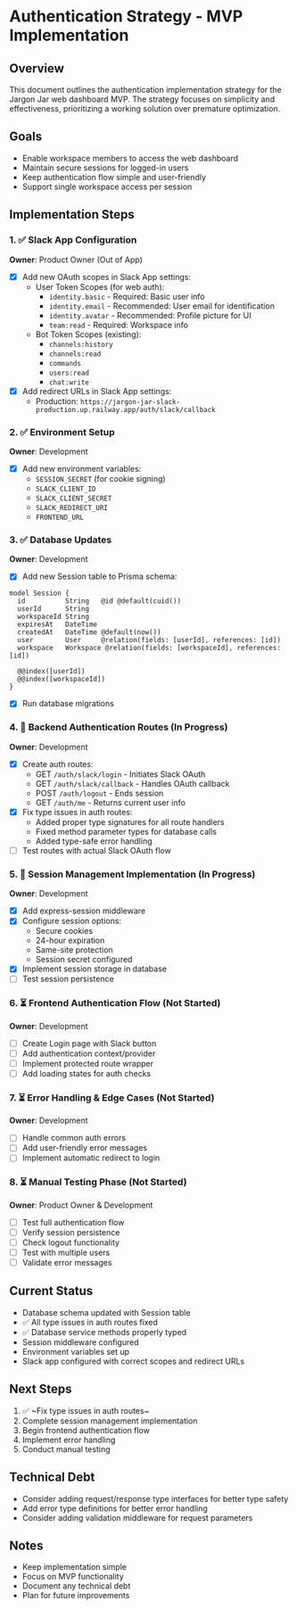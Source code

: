 # Authentication Strategy - MVP Implementation

## Overview
This document outlines the authentication implementation strategy for the Jargon Jar web dashboard MVP. The strategy focuses on simplicity and effectiveness, prioritizing a working solution over premature optimization.

## Goals
- Enable workspace members to access the web dashboard
- Maintain secure sessions for logged-in users
- Keep authentication flow simple and user-friendly
- Support single workspace access per session

## Implementation Steps

### 1. ✅ Slack App Configuration
**Owner**: Product Owner (Out of App)
- [x] Add new OAuth scopes in Slack App settings:
  - User Token Scopes (for web auth):
    - `identity.basic` - Required: Basic user info
    - `identity.email` - Recommended: User email for identification
    - `identity.avatar` - Recommended: Profile picture for UI
    - `team:read` - Required: Workspace info
  - Bot Token Scopes (existing):
    - `channels:history`
    - `channels:read`
    - `commands`
    - `users:read`
    - `chat:write`
- [x] Add redirect URLs in Slack App settings:
  - Production: `https://jargon-jar-slack-production.up.railway.app/auth/slack/callback`

### 2. ✅ Environment Setup
**Owner**: Development
- [x] Add new environment variables:
  - `SESSION_SECRET` (for cookie signing)
  - `SLACK_CLIENT_ID`
  - `SLACK_CLIENT_SECRET`
  - `SLACK_REDIRECT_URI`
  - `FRONTEND_URL`

### 3. ✅ Database Updates
**Owner**: Development
- [x] Add new Session table to Prisma schema:
```prisma
model Session {
  id          String   @id @default(cuid())
  userId      String
  workspaceId String
  expiresAt   DateTime
  createdAt   DateTime @default(now())
  user        User     @relation(fields: [userId], references: [id])
  workspace   Workspace @relation(fields: [workspaceId], references: [id])

  @@index([userId])
  @@index([workspaceId])
}
```
- [x] Run database migrations

### 4. 🔄 Backend Authentication Routes (In Progress)
**Owner**: Development
- [x] Create auth routes:
  - GET `/auth/slack/login` - Initiates Slack OAuth
  - GET `/auth/slack/callback` - Handles OAuth callback
  - POST `/auth/logout` - Ends session
  - GET `/auth/me` - Returns current user info
- [x] Fix type issues in auth routes:
  - Added proper type signatures for all route handlers
  - Fixed method parameter types for database calls
  - Added type-safe error handling
- [ ] Test routes with actual Slack OAuth flow

### 5. 🔄 Session Management Implementation (In Progress)
**Owner**: Development
- [x] Add express-session middleware
- [x] Configure session options:
  - Secure cookies
  - 24-hour expiration
  - Same-site protection
  - Session secret configured
- [x] Implement session storage in database
- [ ] Test session persistence

### 6. ⏳ Frontend Authentication Flow (Not Started)
**Owner**: Development
- [ ] Create Login page with Slack button
- [ ] Add authentication context/provider
- [ ] Implement protected route wrapper
- [ ] Add loading states for auth checks

### 7. ⏳ Error Handling & Edge Cases (Not Started)
**Owner**: Development
- [ ] Handle common auth errors
- [ ] Add user-friendly error messages
- [ ] Implement automatic redirect to login

### 8. ⏳ Manual Testing Phase (Not Started)
**Owner**: Product Owner & Development
- [ ] Test full authentication flow
- [ ] Verify session persistence
- [ ] Check logout functionality
- [ ] Test with multiple users
- [ ] Validate error messages

## Current Status
- Database schema updated with Session table
- ✅ All type issues in auth routes fixed
- ✅ Database service methods properly typed
- Session middleware configured
- Environment variables set up
- Slack app configured with correct scopes and redirect URLs

## Next Steps
1. ✅ ~Fix type issues in auth routes~
2. Complete session management implementation
3. Begin frontend authentication flow
4. Implement error handling
5. Conduct manual testing

## Technical Debt
- Consider adding request/response type interfaces for better type safety
- Add error type definitions for better error handling
- Consider adding validation middleware for request parameters

## Notes
- Keep implementation simple
- Focus on MVP functionality
- Document any technical debt
- Plan for future improvements 